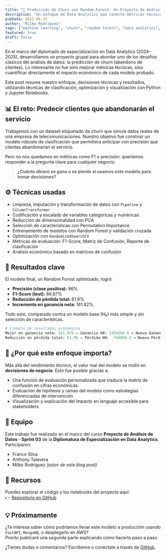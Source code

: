 ```yaml
---
title: "🧠 Predicción de Churn con Random Forest: Un Proyecto de Análisis con Impacto Económico"
description: "Un enfoque de Data Analytics que conecta métricas técnicas con impacto económico en la predicción de churn, usando Random Forest y visualizaciones en Python."
pubDate: 2025-06-15
author: "Milko Rodríguez"
tags: ["machine learning", "churn", "random forest", "data analytics", "python"]
featured: true
draft: false
---
```

En el marco del diplomado de especialización en Data Analytics (2024–2025), desarrollamos un proyecto grupal para abordar uno de los desafíos clásicos del análisis de datos: la predicción de churn (abandono de clientes). Lo interesante no fue solo mejorar métricas técnicas, sino cuantificar directamente el impacto económico de cada modelo probado.

Este post resume nuestro enfoque, decisiones técnicas y resultados, utilizando técnicas de clasificación, optimización y visualización con Python y Jupyter Notebooks.

## 📊 El reto: Predecir clientes que abandonarán el servicio

Trabajamos con un dataset etiquetado de churn que simula datos reales de una empresa de telecomunicaciones. Nuestro objetivo fue construir un modelo robusto de clasificación que permitiera anticipar con precisión qué clientes abandonarían el servicio.

Pero no nos quedamos en métricas como F1 o precisión: queríamos responder a la pregunta clave para cualquier negocio:

> **¿Cuánto dinero se gana o se pierde si usamos este modelo para tomar decisiones?**

## ⚙️ Técnicas usadas

- Limpieza, imputación y transformación de datos con `Pipeline` y `ColumnTransformer`
- Codificación y escalado de variables categóricas y numéricas
- Reducción de dimensionalidad con PCA
- Selección de características con Permutation Importance
- Entrenamiento de modelos con Random Forest y validación cruzada
- Optimización con `RandomizedSearchCV`
- Métricas de evaluación: F1-Score, Matriz de Confusión, Reporte de clasificación
- Análisis económico basado en matrices de confusión

## 🧪 Resultados clave

El modelo final, un Random Forest optimizado, logró:

- **Precisión (clase positiva):** 96%
- **F1-Score (test):** 86.87%
- **Reducción de pérdida total:** 61.9%
- **Incremento en ganancia neta:** 161.82%

Todo esto, comparado contra un modelo base (H₀) más simple y sin selección de características.

```python
# Ejemplo de resultados económicos
Mejor en ganancia neta: 161.82% = Ganancia H0: 1459280.0 → Nueva Ganancia: 3830880.0
Reducción en pérdida total: 61.9% = Pérdida H0: -760880.0 → Nueva Pérdida: -289200.0
```

## 🧠 ¿Por qué este enfoque importa?

Más allá del rendimiento técnico, el valor real del modelo se midió en **decisiones de negocio**. Esto fue posible gracias a:

- Una función de evaluación personalizada que traduce la matriz de confusión en cifras económicas
- Evaluación de hipótesis y ramas del modelo como estrategias diferenciadas de intervención
- Visualización y explicación del impacto en lenguaje accesible para stakeholders

## 👥 Equipo

Este trabajo fue realizado en el marco del curso **Proyecto de Análisis de Datos - Sprint 03** de la **Diplomatura de Especialización en Data Analytics**. Participaron:

- Franco Silva  
- Anthony Talavera  
- Milko Rodríguez _(autor de este blog post)_

## 📁 Recursos

Puedes explorar el código y los notebooks del proyecto aquí:  
👉 [Repositorio en GitHub](https://github.com/milkreator/pishingweb)

## 💡 Próximamente

¿Te interesa saber cómo podríamos llevar este modelo a producción usando `FastAPI`, `MongoDB`, o desplegarlo en AWS?  
Pronto publicaré una segunda parte explicando cómo hacerlo paso a paso.

¿Tienes dudas o comentarios? Escríbeme o conéctate a través de [GitHub](https://github.com/milkreator).
